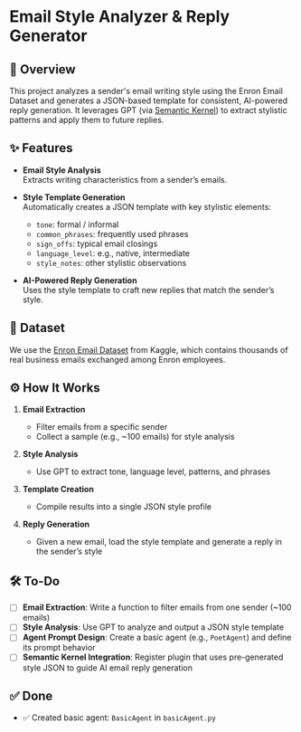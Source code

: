 # Email Style Analyzer & Reply Generator

## 🧠 Overview  
This project analyzes a sender's email writing style using the Enron Email Dataset and generates a JSON-based template for consistent, AI-powered reply generation. It leverages GPT (via [Semantic Kernel](https://github.com/microsoft/semantic-kernel)) to extract stylistic patterns and apply them to future replies.

## ✨ Features  
- **Email Style Analysis**  
  Extracts writing characteristics from a sender’s emails.

- **Style Template Generation**  
  Automatically creates a JSON template with key stylistic elements:
  - `tone`: formal / informal  
  - `common_phrases`: frequently used phrases  
  - `sign_offs`: typical email closings  
  - `language_level`: e.g., native, intermediate  
  - `style_notes`: other stylistic observations

- **AI-Powered Reply Generation**  
  Uses the style template to craft new replies that match the sender’s style.

## 📁 Dataset  
We use the [Enron Email Dataset](https://www.kaggle.com/datasets/wcukierski/enron-email-dataset/data) from Kaggle, which contains thousands of real business emails exchanged among Enron employees.

## ⚙️ How It Works  
1. **Email Extraction**  
   - Filter emails from a specific sender  
   - Collect a sample (e.g., ~100 emails) for style analysis  

2. **Style Analysis**  
   - Use GPT to extract tone, language level, patterns, and phrases  

3. **Template Creation**  
   - Compile results into a single JSON style profile  

4. **Reply Generation**  
   - Given a new email, load the style template and generate a reply in the sender’s style

## 🛠 To-Do  
- [ ] **Email Extraction**: Write a function to filter emails from one sender (~100 emails)  
- [ ] **Style Analysis**: Use GPT to analyze and output a JSON style template  
- [ ] **Agent Prompt Design**: Create a basic agent (e.g., `PoetAgent`) and define its prompt behavior  
- [ ] **Semantic Kernel Integration**: Register plugin that uses pre-generated style JSON to guide AI email reply generation

## ✅ Done  
- ✅ Created basic agent: `BasicAgent` in `basicAgent.py`
